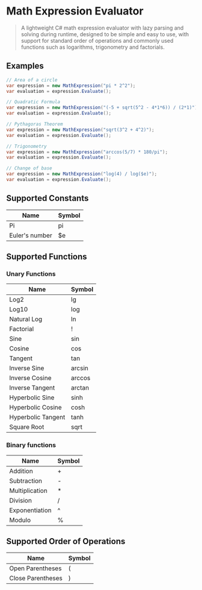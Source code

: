 # Math Expression Evaluator
>  A lightweight C# math expression evaluator with lazy parsing and solving during runtime, designed to be simple and easy to use, with support for standard order of operations and commonly used functions such as logarithms, trigonometry and factorials.

## Examples

``` c#
// Area of a circle
var expression = new MathExpression("pi * 2^2");
var evaluation = expression.Evaluate();
```

``` c#
// Quadratic Formula
var expression = new MathExpression("(-5 + sqrt(5^2 - 4*1*6)) / (2*1)");
var evaluation = expression.Evaluate();
```

``` c#
// Pythagoras Theorem
var expression = new MathExpression("sqrt(3^2 + 4^2)");
var evaluation = expression.Evaluate();
```

``` c#
// Trigonometry
var expression = new MathExpression("arccos(5/7) * 180/pi");
var evaluation = expression.Evaluate();
```

``` c#
// Change of base
var expression = new MathExpression("log(4) / log($e)");
var evaluation = expression.Evaluate();
```

## Supported Constants
| Name           | Symbol |
|----------------|--------|
| Pi             | pi     |
| Euler's number | $e     |

## Supported Functions
### Unary Functions
| Name               | Symbol |
|--------------------|--------|
| Log2               | lg     |
| Log10              | log    |
| Natural Log        | ln     |
| Factorial          | !      |
| Sine               | sin    |
| Cosine             | cos    |
| Tangent            | tan    |
| Inverse Sine       | arcsin |
| Inverse Cosine     | arccos |
| Inverse Tangent    | arctan |
| Hyperbolic Sine    | sinh   |
| Hyperbolic Cosine  | cosh   |
| Hyperbolic Tangent | tanh   |
| Square Root        | sqrt   |

### Binary functions
| Name           | Symbol |
|----------------|--------|
| Addition       | +      |
| Subtraction    | -      |
| Multiplication | *      |
| Division       | /      |
| Exponentiation | ^      |
| Modulo         | %      |

## Supported Order of Operations
| Name              | Symbol |
|-------------------|--------|
| Open Parentheses  | (      |
| Close Parentheses | )      |